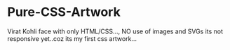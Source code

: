 # Pure-CSS-Artwork
Virat Kohli face with only HTML/CSS..., NO use of images and SVGs 
its not responsive yet..coz its my first css artwork...
